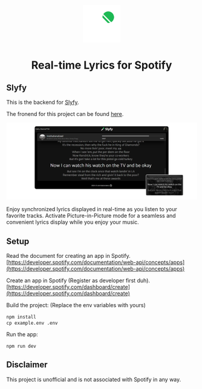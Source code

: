 <p align="center">
    <img alt="Slyfy" src="https://github.com/onmissionzero/slyfy-frontend/blob/main/public/LogoTransparent.png?raw=true" width="100">
</p>

<h1 align="center">Real-time Lyrics for Spotify</h1>

## Slyfy

This is the backend for [Slyfy](https://slyfy-vercel.app).

The fronend for this project can be found [here](https://github.com/onmissionzero/slyfy-frontend).

![Preivew of the website with the Picture-in-Picture mode](https://github.com/onmissionzero/slyfy-frontend/blob/main/public/WebsitePreview.png?raw=true)

Enjoy synchronized lyrics displayed in real-time as you listen to your favorite tracks. Activate Picture-in-Picture mode for a seamless and convenient lyrics display while you enjoy your music.

## Setup

Read the document for creating an app in Spotify.\
[https://developer.spotify.com/documentation/web-api/concepts/apps](https://developer.spotify.com/documentation/web-api/concepts/apps)

Create an app in Spotify (Register as developer first duh).\
[https://developer.spotify.com/dashboard/create](https://developer.spotify.com/dashboard/create)

Build the project: (Replace the env variables with yours)
```
npm install
cp example.env .env
```

Run the app:
```
npm run dev
```
## Disclaimer

This project is unofficial and is not associated with Spotify in any way.
